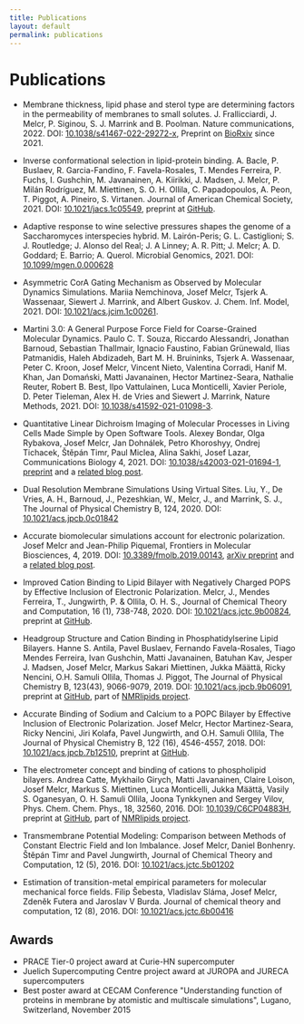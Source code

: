 ```yaml
---
title: Publications
layout: default
permalink: publications
---
```


# Publications

- Membrane thickness, lipid phase and sterol type are determining factors in the permeability of membranes to small solutes. 
J. Frallicciardi, J. Melcr, P. Siginou, S. J. Marrink and B. Poolman. 
Nature communications, 2022. 
DOI: [10.1038/s41467-022-29272-x](https://doi.org/10.1038/s41467-022-29272-x), 
Preprint on [BioRxiv](https://www.biorxiv.org/content/10.1101/2021.07.16.452599v1) since 2021.

- Inverse conformational selection in lipid-protein binding. 
A. Bacle, P. Buslaev, R. Garcia-Fandino, F. Favela-Rosales, 
T. Mendes Ferreira, P. Fuchs, I. Gushchin, M. Javanainen, 
A. Kiirikki, J. Madsen, J. Melcr, P. Milán Rodríguez, M. Miettinen, 
S. O. H. Ollila, C. Papadopoulos, A. Peon, T. Piggot, 
A. Pineiro, S. Virtanen. 
Journal of American Chemical Society, 2021. 
DOI: [10.1021/jacs.1c05549](https://doi.org/10.1021/jacs.1c05549), 
preprint at [GitHub](https://github.com/NMRLipids/NMRlipidsIVPEandPGmanuscript/blob/7526ae37d478a2434062b2e24b861b95d4087553/manuscriptPGPE.pdf). 

- Adaptive response to wine selective pressures shapes the genome of a Saccharomyces interspecies hybrid. 
M. Lairón-Peris; G. L. Castiglioni; S. J. Routledge; 
J. Alonso del Real; J. A Linney; A. R. Pitt; 
J. Melcr; A. D. Goddard; E. Barrio; A. Querol. 
Microbial Genomics, 2021. 
DOI: [10.1099/mgen.0.000628](https://doi.org/10.1099/mgen.0.000628)


- Asymmetric CorA Gating Mechanism as Observed by Molecular Dynamics Simulations.
Mariia Nemchinova, Josef Melcr, Tsjerk A. Wassenaar, 
Siewert J. Marrink, and Albert Guskov.
J. Chem. Inf. Model, 2021.
DOI: [10.1021/acs.jcim.1c00261](https://doi.org/10.1021/acs.jcim.1c00261).


- Martini 3.0: A General Purpose Force Field for Coarse-Grained Molecular Dynamics.
Paulo C. T. Souza, Riccardo Alessandri, Jonathan Barnoud, 
Sebastian Thallmair, Ignacio Faustino, Fabian Grünewald, 
Ilias Patmanidis, Haleh Abdizadeh, Bart M. H. Bruininks, 
Tsjerk A. Wassenaar, Peter C. Kroon, Josef Melcr, Vincent Nieto, 
Valentina Corradi, Hanif M. Khan, Jan Domański, 
Matti Javanainen, Hector Martinez-Seara, Nathalie Reuter, 
Robert B. Best, Ilpo Vattulainen, Luca Monticelli, Xavier Periole, 
D. Peter Tieleman, Alex H. de Vries and Siewert J. Marrink,
Nature Methods, 2021.
DOI: [10.1038/s41592-021-01098-3](https://doi.org/10.1038/s41592-021-01098-3).

- Quantitative Linear Dichroism Imaging of Molecular Processes in Living Cells Made Simple by Open Software Tools. 
Alexey Bondar, Olga Rybakova, Josef Melcr, Jan Dohnálek, Petro Khoroshyy, 
Ondrej Tichacek, Štěpán Timr, Paul Miclea, Alina Sakhi, Josef Lazar,
Communications Biology 4, 2021. 
DOI: [10.1038/s42003-021-01694-1](https://doi.org/10.1038/s42003-021-01694-1),
[preprint](https://www.researchsquare.com/article/rs-100685/v1) and
a [related blog post](blog/LDImaging). 

- Dual Resolution Membrane Simulations Using Virtual Sites. 
Liu, Y., De Vries, A. H., Barnoud, J., Pezeshkian, W., Melcr, J., and Marrink, S. J., 
The Journal of Physical Chemistry B, 124, 2020.
DOI: [10.1021/acs.jpcb.0c01842](https://pubs.acs.org/doi/full/10.1021/acs.jpcb.0c01842)

- Accurate biomolecular simulations account for electronic polarization.
Josef Melcr and Jean-Philip Piquemal,
Frontiers in Molecular Biosciences, 4, 2019.
DOI: [10.3389/fmolb.2019.00143](https://www.frontiersin.org/articles/10.3389/fmolb.2019.00143/full), 
[arXiv preprint](https://arxiv.org/abs/1909.03732) and
a [related blog post](blog/ECC-post). 

- Improved Cation Binding to Lipid Bilayer with Negatively Charged POPS 
by Effective Inclusion of Electronic Polarization. 
Melcr, J., Mendes Ferreira, T., Jungwirth, P. & Ollila, O. H. S.,
Journal of Chemical Theory and Computation, 16 (1), 738-748, 2020.
DOI: [10.1021/acs.jctc.9b00824](https://pubs.acs.org/doi/10.1021/acs.jctc.9b00824), 
preprint at [GitHub](https://github.com/jmelcr/ecc_pops/blob/master/Manuscript/manuscript.pdf).

- Headgroup Structure and Cation Binding in Phosphatidylserine Lipid Bilayers.
Hanne S. Antila, Pavel Buslaev, Fernando Favela-Rosales, 
Tiago Mendes Ferreira, Ivan Gushchin, Matti Javanainen, Batuhan Kav, 
Jesper J. Madsen, Josef Melcr, Markus Sakari Miettinen, 
Jukka Määttä, Ricky Nencini, O.H. Samuli Ollila, Thomas J. Piggot, 
The Journal of Physical Chemistry B, 123(43), 9066-9079, 2019. 
DOI: [10.1021/acs.jpcb.9b06091](https://doi.org/10.1021/acs.jpcb.9b06091), 
preprint at [GitHub](https://github.com/NMRLipids/NMRlipidsIVotherHGs/blob/master/Manuscript/manuscriptPS.pdf), 
part of [NMRlipids project](http://nmrlipids.blogspot.com/). 
	
- Accurate Binding of Sodium and Calcium to a POPC Bilayer by Effective Inclusion of Electronic Polarization. 
Josef Melcr, Hector Martinez-Seara, Ricky Nencini, Jiri Kolafa, Pavel Jungwirth, and O.H. Samuli Ollila, 
The Journal of Physical Chemistry B, 122 (16), 4546-4557, 2018. 
DOI: [10.1021/acs.jpcb.7b12510](https://pubs.acs.org/doi/10.1021/acs.jpcb.7b12510),
preprint at [GitHub](https://github.com/jmelcr/NMRlipids_VI-NewIonModel/blob/master/Manuscript/manuscript.pdf). 

- The electrometer concept and binding of cations to phospholipid bilayers. 
Andrea Catte, Mykhailo Girych, Matti Javanainen, Claire Loison, 
Josef Melcr, Markus S. Miettinen, Luca Monticelli, Jukka Määttä, 
Vasily S. Oganesyan, O. H. Samuli Ollila, Joona Tynkkynen and Sergey Vilov, 
Phys. Chem. Chem. Phys., 18, 32560, 2016. 
DOI: [10.1039/C6CP04883H](https://pubs.rsc.org/en/content/articlelanding/2016/cp/c6cp04883h#!),
preprint at [GitHub](https://github.com/NMRLipids/lipid_ionINTERACTION/blob/master/Manuscript/LIPIDionINTERACT.pdf), 
part of [NMRlipids project](http://nmrlipids.blogspot.com/). 

- Transmembrane Potential Modeling: Comparison between Methods of Constant Electric Field
and Ion Imbalance. Josef Melcr, Daniel Bonhenry. Štěpán Timr and Pavel Jungwirth, Journal of
Chemical Theory and Computation, 12 (5), 2016. 
DOI: [10.1021/acs.jctc.5b01202](https://pubs.acs.org/doi/abs/10.1021/acs.jctc.5b01202)

- Estimation of transition-metal empirical parameters for molecular mechanical force fields. 
Filip Šebesta, Vladislav Sláma, Josef Melcr, Zdeněk Futera and Jaroslav V Burda. 
Journal of chemical theory and computation, 12 (8), 2016. 
DOI: [10.1021/acs.jctc.6b00416](https://pubs.acs.org/doi/abs/10.1021/acs.jctc.6b00416)


## Awards

-   PRACE Tier-0 project award at Curie-HN supercomputer
-   Juelich Supercomputing Centre project award at JUROPA and JURECA supercomputers
-   Best poster award at CECAM Conference "Understanding function of proteins in membrane by atomistic and multiscale simulations", Lugano, Switzerland, November 2015


